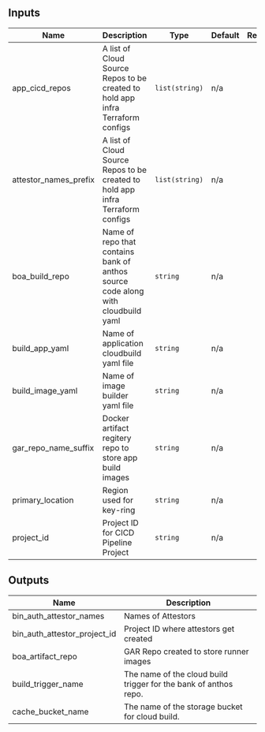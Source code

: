<!-- BEGINNING OF PRE-COMMIT-TERRAFORM DOCS HOOK -->
## Inputs

| Name | Description | Type | Default | Required |
|------|-------------|------|---------|:--------:|
| app\_cicd\_repos | A list of Cloud Source Repos to be created to hold app infra Terraform configs | `list(string)` | n/a | yes |
| attestor\_names\_prefix | A list of Cloud Source Repos to be created to hold app infra Terraform configs | `list(string)` | n/a | yes |
| boa\_build\_repo | Name of repo that contains bank of anthos source code along with cloudbuild yaml | `string` | n/a | yes |
| build\_app\_yaml | Name of application cloudbuild yaml file | `string` | n/a | yes |
| build\_image\_yaml | Name of image builder yaml file | `string` | n/a | yes |
| gar\_repo\_name\_suffix | Docker artifact regitery repo to store app build images | `string` | n/a | yes |
| primary\_location | Region used for key-ring | `string` | n/a | yes |
| project\_id | Project ID for CICD Pipeline Project | `string` | n/a | yes |

## Outputs

| Name | Description |
|------|-------------|
| bin\_auth\_attestor\_names | Names of Attestors |
| bin\_auth\_attestor\_project\_id | Project ID where attestors get created |
| boa\_artifact\_repo | GAR Repo created to store runner images |
| build\_trigger\_name | The name of the cloud build trigger for the bank of anthos repo. |
| cache\_bucket\_name | The name of the storage bucket for cloud build. |

<!-- END OF PRE-COMMIT-TERRAFORM DOCS HOOK -->
